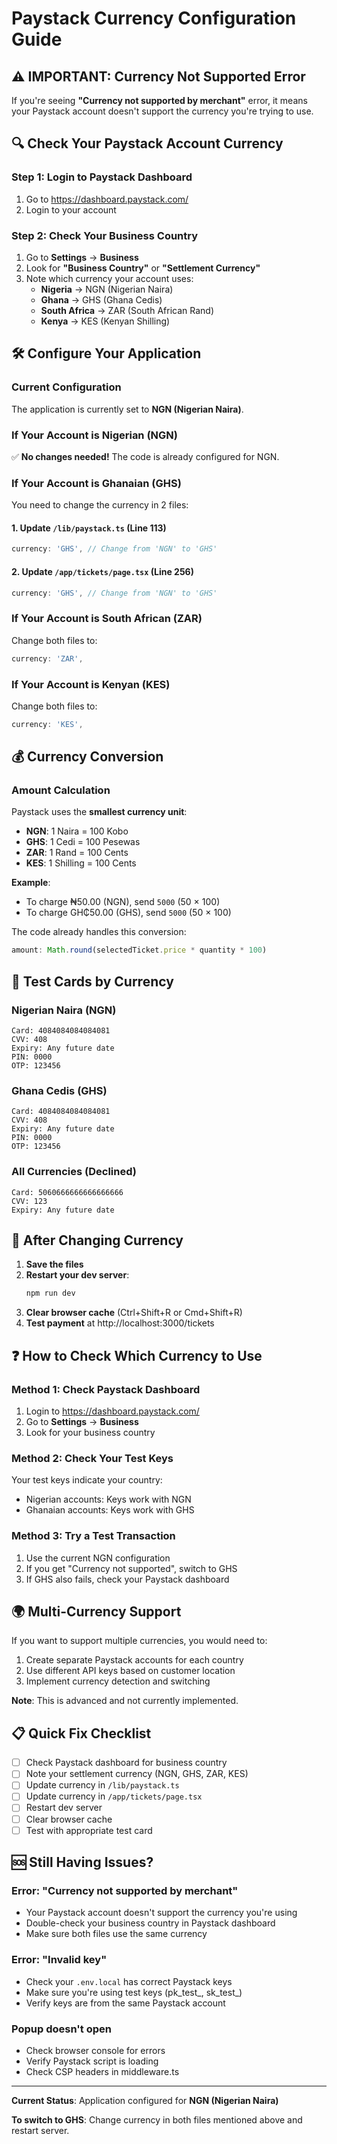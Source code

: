 # Paystack Currency Configuration Guide

## ⚠️ IMPORTANT: Currency Not Supported Error

If you're seeing **"Currency not supported by merchant"** error, it means your Paystack account doesn't support the currency you're trying to use.

## 🔍 Check Your Paystack Account Currency

### Step 1: Login to Paystack Dashboard
1. Go to https://dashboard.paystack.com/
2. Login to your account

### Step 2: Check Your Business Country
1. Go to **Settings** → **Business**
2. Look for **"Business Country"** or **"Settlement Currency"**
3. Note which currency your account uses:
   - **Nigeria** → NGN (Nigerian Naira)
   - **Ghana** → GHS (Ghana Cedis)
   - **South Africa** → ZAR (South African Rand)
   - **Kenya** → KES (Kenyan Shilling)

## 🛠️ Configure Your Application

### Current Configuration
The application is currently set to **NGN (Nigerian Naira)**.

### If Your Account is Nigerian (NGN)
✅ **No changes needed!** The code is already configured for NGN.

### If Your Account is Ghanaian (GHS)
You need to change the currency in 2 files:

#### 1. Update `/lib/paystack.ts` (Line 113)
```typescript
currency: 'GHS', // Change from 'NGN' to 'GHS'
```

#### 2. Update `/app/tickets/page.tsx` (Line 256)
```typescript
currency: 'GHS', // Change from 'NGN' to 'GHS'
```

### If Your Account is South African (ZAR)
Change both files to:
```typescript
currency: 'ZAR',
```

### If Your Account is Kenyan (KES)
Change both files to:
```typescript
currency: 'KES',
```

## 💰 Currency Conversion

### Amount Calculation
Paystack uses the **smallest currency unit**:

- **NGN**: 1 Naira = 100 Kobo
- **GHS**: 1 Cedi = 100 Pesewas
- **ZAR**: 1 Rand = 100 Cents
- **KES**: 1 Shilling = 100 Cents

**Example**: 
- To charge ₦50.00 (NGN), send `5000` (50 × 100)
- To charge GH₵50.00 (GHS), send `5000` (50 × 100)

The code already handles this conversion:
```typescript
amount: Math.round(selectedTicket.price * quantity * 100)
```

## 🧪 Test Cards by Currency

### Nigerian Naira (NGN)
```
Card: 4084084084084081
CVV: 408
Expiry: Any future date
PIN: 0000
OTP: 123456
```

### Ghana Cedis (GHS)
```
Card: 4084084084084081
CVV: 408
Expiry: Any future date
PIN: 0000
OTP: 123456
```

### All Currencies (Declined)
```
Card: 5060666666666666666
CVV: 123
Expiry: Any future date
```

## 🔄 After Changing Currency

1. **Save the files**
2. **Restart your dev server**:
   ```bash
   npm run dev
   ```
3. **Clear browser cache** (Ctrl+Shift+R or Cmd+Shift+R)
4. **Test payment** at http://localhost:3000/tickets

## ❓ How to Check Which Currency to Use

### Method 1: Check Paystack Dashboard
1. Login to https://dashboard.paystack.com/
2. Go to **Settings** → **Business**
3. Look for your business country

### Method 2: Check Your Test Keys
Your test keys indicate your country:
- Nigerian accounts: Keys work with NGN
- Ghanaian accounts: Keys work with GHS

### Method 3: Try a Test Transaction
1. Use the current NGN configuration
2. If you get "Currency not supported", switch to GHS
3. If GHS also fails, check your Paystack dashboard

## 🌍 Multi-Currency Support

If you want to support multiple currencies, you would need to:
1. Create separate Paystack accounts for each country
2. Use different API keys based on customer location
3. Implement currency detection and switching

**Note**: This is advanced and not currently implemented.

## 📋 Quick Fix Checklist

- [ ] Check Paystack dashboard for business country
- [ ] Note your settlement currency (NGN, GHS, ZAR, KES)
- [ ] Update currency in `/lib/paystack.ts`
- [ ] Update currency in `/app/tickets/page.tsx`
- [ ] Restart dev server
- [ ] Clear browser cache
- [ ] Test with appropriate test card

## 🆘 Still Having Issues?

### Error: "Currency not supported by merchant"
- Your Paystack account doesn't support the currency you're using
- Double-check your business country in Paystack dashboard
- Make sure both files use the same currency

### Error: "Invalid key"
- Check your `.env.local` has correct Paystack keys
- Make sure you're using test keys (pk_test_, sk_test_)
- Verify keys are from the same Paystack account

### Popup doesn't open
- Check browser console for errors
- Verify Paystack script is loading
- Check CSP headers in middleware.ts

---

**Current Status**: Application configured for **NGN (Nigerian Naira)**

**To switch to GHS**: Change currency in both files mentioned above and restart server.
